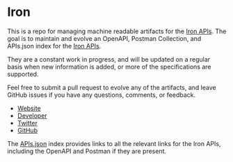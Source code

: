 # IronThis is a repo for managing machine readable artifacts for the [Iron APIs](http://www.iron.io). The goal is to maintain and evolve an OpenAPI, Postman Collection, and APIs.json index for the [Iron APIs](http://www.iron.io).They are a constant work in progress, and will be updated on a regular basis when new information is added, or more of the specifications are supported.Feel free to submit a pull request to evolve any of the artifacts, and leave GitHub issues if you have any questions, comments, or feedback.- [Website](http://www.iron.io)- [Developer](http://www.iron.io)- [Twitter](https://twitter.com/getiron)- [GitHub](https://github.com/iron-io)The [APIs.json](https://github.com/api-evangelist/iron/blob/master/apis.json) index provides links to all the relevant links for the Iron APIs, including the OpenAPI and Postman if they are present.